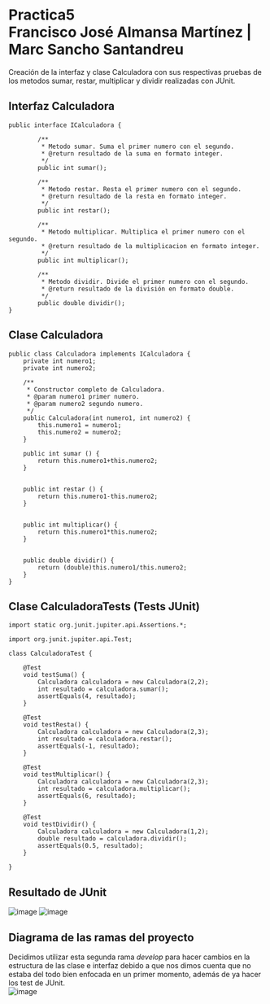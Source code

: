 # Practica5 <br> Francisco José Almansa Martínez | Marc Sancho Santandreu
Creación de la interfaz y clase Calculadora con sus respectivas pruebas de los metodos sumar, restar, multiplicar y dividir realizadas con JUnit.
## Interfaz Calculadora
```
public interface ICalculadora {

		/**
		 * Metodo sumar. Suma el primer numero con el segundo.
		 * @return resultado de la suma en formato integer.
		 */
		public int sumar();

		/**
		 * Metodo restar. Resta el primer numero con el segundo.
		 * @return resultado de la resta en formato integer.
		 */
		public int restar();
		
		/**
		 * Metodo multiplicar. Multiplica el primer numero con el segundo.
		 * @return resultado de la multiplicacion en formato integer.
		 */
		public int multiplicar();
		
		/**
		 * Metodo dividir. Divide el primer numero con el segundo.
		 * @return resultado de la división en formato double.
		 */
		public double dividir();
}
```

## Clase Calculadora
```
public class Calculadora implements ICalculadora {
	private int numero1;
	private int numero2;
	
	/**
	 * Constructor completo de Calculadora.
	 * @param numero1 primer numero.
	 * @param numero2 segundo numero.
	 */
	public Calculadora(int numero1, int numero2) {
		this.numero1 = numero1;
		this.numero2 = numero2;
	}
	
	public int sumar () {
		return this.numero1+this.numero2;
	}
	
	
	public int restar () {
		return this.numero1-this.numero2;
	}
	
	
	public int multiplicar() {
		return this.numero1*this.numero2;
	}
	

	public double dividir() {
		return (double)this.numero1/this.numero2;
	}
}
```

## Clase CalculadoraTests (Tests JUnit)
```
import static org.junit.jupiter.api.Assertions.*;

import org.junit.jupiter.api.Test;

class CalculadoraTest {

	@Test
	void testSuma() {
		Calculadora calculadora = new Calculadora(2,2);
		int resultado = calculadora.sumar();
		assertEquals(4, resultado);
	}

	@Test
	void testResta() {
		Calculadora calculadora = new Calculadora(2,3);
		int resultado = calculadora.restar();
		assertEquals(-1, resultado);
	}

	@Test
	void testMultiplicar() {
		Calculadora calculadora = new Calculadora(2,3);
		int resultado = calculadora.multiplicar();
		assertEquals(6, resultado);
	}

	@Test
	void testDividir() {
		Calculadora calculadora = new Calculadora(1,2);
		double resultado = calculadora.dividir();
		assertEquals(0.5, resultado);
	}

}
```

## Resultado de JUnit
![image](https://user-images.githubusercontent.com/91600940/168426621-d7cbd620-1931-4353-af29-c26df41cd130.png)
![image](https://user-images.githubusercontent.com/91600940/168426639-4537d44d-c057-4160-b7d5-f1935a31e209.png)

## Diagrama de las ramas del proyecto
Decidimos utilizar esta segunda rama *develop* para hacer cambios en la estructura de las clase e interfaz debido a que nos dimos cuenta que no estaba del todo bien enfocada en un primer momento, además de ya hacer los test de JUnit.<br>
![image](https://user-images.githubusercontent.com/91600940/168426822-b09b5dc2-fad0-463f-bba5-29355e3193bc.png)
